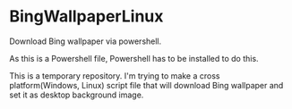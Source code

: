 # BingWallpaperLinux
Download Bing wallpaper via powershell.

As this is a Powershell file, Powershell has to be installed to do this.

This is a temporary repository. I'm trying to make a cross platform(Windows, Linux) script file that will download Bing wallpaper and set it as desktop background image.
